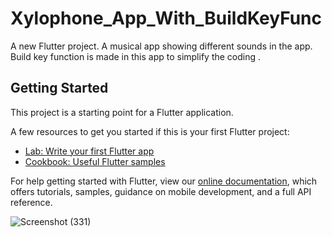 # Xylophone_App_With_BuildKeyFunc

A new Flutter project. A musical app showing different sounds in the app. Build key function is made in this app to simplify the coding .

## Getting Started

This project is a starting point for a Flutter application.

A few resources to get you started if this is your first Flutter project:

- [Lab: Write your first Flutter app](https://flutter.dev/docs/get-started/codelab)
- [Cookbook: Useful Flutter samples](https://flutter.dev/docs/cookbook)

For help getting started with Flutter, view our
[online documentation](https://flutter.dev/docs), which offers tutorials,
samples, guidance on mobile development, and a full API reference.


![Screenshot (331)](https://user-images.githubusercontent.com/38869235/159422906-6f141a77-ca30-4625-8b3a-e437ade963ea.png)

